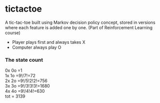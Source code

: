 # tictactoe

A tic-tac-toe built using Markov decision policy concept, stored in versions where each feature is added one by one. 
(Part of Reinforcement Learning course)

* Player plays first and always takes X
* Computer always play O

### The state count

0x 0o =1\
1x 1o =9!/7!=72\
2x 2o =9!/5!2!2!=756\
3x 3o =9!/3!3!3!=1680\
4x 4o =9!/4!4!=630\
tot = 3139
